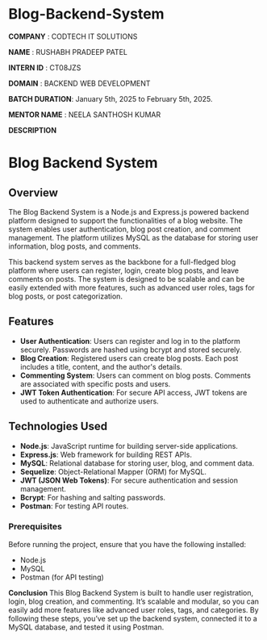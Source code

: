 # Blog-Backend-System

**COMPANY** : CODTECH IT SOLUTIONS

**NAME** : RUSHABH PRADEEP PATEL

**INTERN ID** : CT08JZS

**DOMAIN** : BACKEND WEB DEVELOPMENT

**BATCH DURATION**: January 5th, 2025 to February 5th, 2025.

**MENTOR NAME** : NEELA SANTHOSH KUMAR

**DESCRIPTION**
# Blog Backend System

## Overview

The Blog Backend System is a Node.js and Express.js powered backend platform designed to support the functionalities of a blog website. The system enables user authentication, blog post creation, and comment management. The platform utilizes MySQL as the database for storing user information, blog posts, and comments. 

This backend system serves as the backbone for a full-fledged blog platform where users can register, login, create blog posts, and leave comments on posts. The system is designed to be scalable and can be easily extended with more features, such as advanced user roles, tags for blog posts, or post categorization.

## Features

- **User Authentication**: Users can register and log in to the platform securely. Passwords are hashed using bcrypt and stored securely.
- **Blog Creation**: Registered users can create blog posts. Each post includes a title, content, and the author's details.
- **Commenting System**: Users can comment on blog posts. Comments are associated with specific posts and users.
- **JWT Token Authentication**: For secure API access, JWT tokens are used to authenticate and authorize users.
  
## Technologies Used

- **Node.js**: JavaScript runtime for building server-side applications.
- **Express.js**: Web framework for building REST APIs.
- **MySQL**: Relational database for storing user, blog, and comment data.
- **Sequelize**: Object-Relational Mapper (ORM) for MySQL.
- **JWT (JSON Web Tokens)**: For secure authentication and session management.
- **Bcrypt**: For hashing and salting passwords.
- **Postman**: For testing API routes.


### Prerequisites

Before running the project, ensure that you have the following installed:

- Node.js
- MySQL
- Postman (for API testing)

**Conclusion**
This Blog Backend System is built to handle user registration, login, blog creation, and commenting. It’s scalable and modular, so you can easily add more features like advanced user roles, tags, and categories. By following these steps, you’ve set up the backend system, connected it to a MySQL database, and tested it using Postman.

